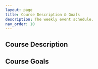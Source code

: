 ```yaml
---
layout: page
title: Course Description & Goals
description: The weekly event schedule.
nav_order: 10
---
```


## Course Description 


## Course Goals